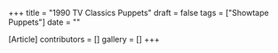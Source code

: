 +++
title = "1990 TV Classics Puppets"
draft = false
tags = ["Showtape Puppets"]
date = ""

[Article]
contributors = []
gallery = []
+++